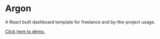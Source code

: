 # Argon

A React built dashboard template for freelance and by-the-project usage.

[Click here to demo.](https://parallelam.github.io/Argon/)